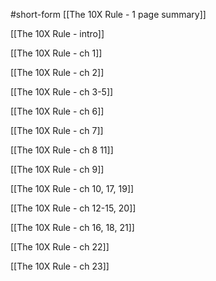 #short-form 
[[The 10X Rule - 1 page summary]]

[[The 10X Rule - intro]]

[[The 10X Rule - ch 1]]

[[The 10X Rule - ch 2]]

[[The 10X Rule - ch 3-5]]

[[The 10X Rule - ch 6]]

[[The 10X Rule - ch 7]]

[[The 10X Rule - ch 8 11]]

[[The 10X Rule - ch 9]]

[[The 10X Rule - ch 10, 17, 19]]

[[The 10X Rule - ch 12-15, 20]]

[[The 10X Rule - ch 16, 18, 21]]

[[The 10X Rule - ch 22]]

[[The 10X Rule - ch 23]]

